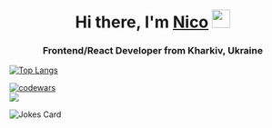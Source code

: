 <h1 align="center">Hi there, I'm <a href="#" target="_blank">Nico</a> 
<img src="https://github.com/blackcater/blackcater/raw/main/images/Hi.gif" height="32"/></h1>
<h3 align="center">Frontend/React Developer from Kharkiv, Ukraine</h3>

[![Top Langs](https://github-readme-stats.vercel.app/api/top-langs/?username=yeldynov&layout=compact)](https://github.com/yeldynov/github-readme-stats)

[![codewars](https://www.codewars.com/users/yeldynov%20/badges/small)](https://www.codewars.com/users/yeldynov%20)   
![](https://komarev.com/ghpvc/?username=yeldynov)


![Jokes Card](https://readme-jokes.vercel.app/api)
